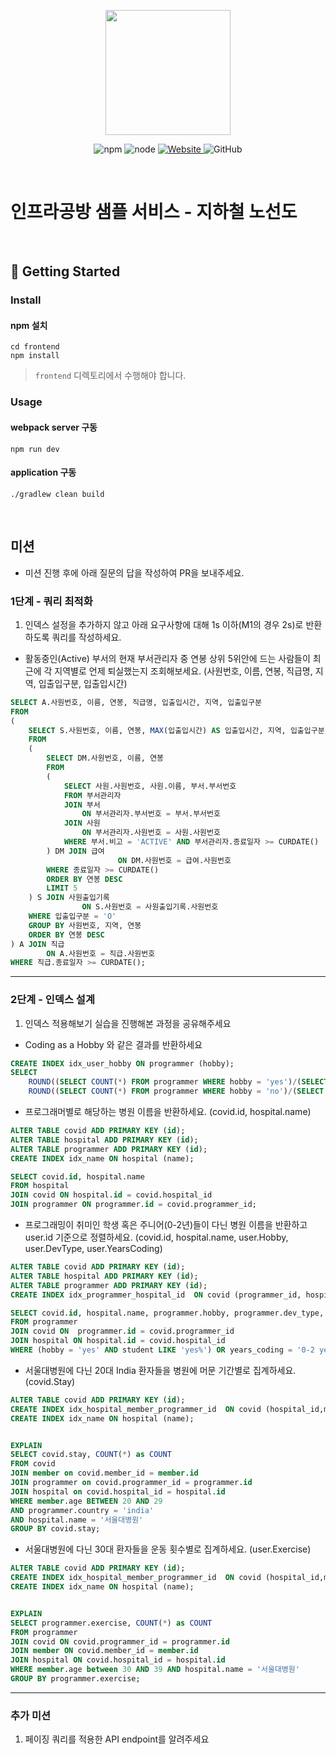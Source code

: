 <p align="center">
    <img width="200px;" src="https://raw.githubusercontent.com/woowacourse/atdd-subway-admin-frontend/master/images/main_logo.png"/>
</p>
<p align="center">
  <img alt="npm" src="https://img.shields.io/badge/npm-%3E%3D%205.5.0-blue">
  <img alt="node" src="https://img.shields.io/badge/node-%3E%3D%209.3.0-blue">
  <a href="https://edu.nextstep.camp/c/R89PYi5H" alt="nextstep atdd">
    <img alt="Website" src="https://img.shields.io/website?url=https%3A%2F%2Fedu.nextstep.camp%2Fc%2FR89PYi5H">
  </a>
  <img alt="GitHub" src="https://img.shields.io/github/license/next-step/atdd-subway-service">
</p>

<br>

# 인프라공방 샘플 서비스 - 지하철 노선도

<br>

## 🚀 Getting Started

### Install
#### npm 설치
```
cd frontend
npm install
```
> `frontend` 디렉토리에서 수행해야 합니다.

### Usage
#### webpack server 구동
```
npm run dev
```
#### application 구동
```
./gradlew clean build
```
<br>

## 미션

* 미션 진행 후에 아래 질문의 답을 작성하여 PR을 보내주세요.

### 1단계 - 쿼리 최적화

1. 인덱스 설정을 추가하지 않고 아래 요구사항에 대해 1s 이하(M1의 경우 2s)로 반환하도록 쿼리를 작성하세요.

- 활동중인(Active) 부서의 현재 부서관리자 중 연봉 상위 5위안에 드는 사람들이 최근에 각 지역별로 언제 퇴실했는지 조회해보세요. (사원번호, 이름, 연봉, 직급명, 지역, 입출입구분, 입출입시간)

``` sql
SELECT A.사원번호, 이름, 연봉, 직급명, 입출입시간, 지역, 입출입구분
FROM
(
	SELECT S.사원번호, 이름, 연봉, MAX(입출입시간) AS 입출입시간, 지역, 입출입구분
	FROM 
	(
		SELECT DM.사원번호, 이름, 연봉
		FROM 
		(
			SELECT 사원.사원번호, 사원.이름, 부서.부서번호
			FROM 부서관리자 
			JOIN 부서 
			    ON 부서관리자.부서번호 = 부서.부서번호
			JOIN 사원 
			    ON 부서관리자.사원번호 = 사원.사원번호
			WHERE 부서.비고 = 'ACTIVE' AND 부서관리자.종료일자 >= CURDATE()
		) DM JOIN 급여 
                        ON DM.사원번호 = 급여.사원번호
		WHERE 종료일자 >= CURDATE() 
		ORDER BY 연봉 DESC 
		LIMIT 5
	) S JOIN 사원출입기록 
                ON S.사원번호 = 사원출입기록.사원번호
	WHERE 입출입구분 = 'O'
	GROUP BY 사원번호, 지역, 연봉
	ORDER BY 연봉 DESC
) A JOIN 직급 
        ON A.사원번호 = 직급.사원번호
WHERE 직급.종료일자 >= CURDATE();

```

---

### 2단계 - 인덱스 설계

1. 인덱스 적용해보기 실습을 진행해본 과정을 공유해주세요

-  Coding as a Hobby 와 같은 결과를 반환하세요

``` sql
CREATE INDEX idx_user_hobby ON programmer (hobby); 
SELECT 
	ROUND((SELECT COUNT(*) FROM programmer WHERE hobby = 'yes')/(SELECT COUNT(*) FROM programmer) * 100 ,1) AS 'YES', 
	ROUND((SELECT COUNT(*) FROM programmer WHERE hobby = 'no')/(SELECT COUNT(*) FROM programmer) * 100, 1) AS 'NO';
```

- 프로그래머별로 해당하는 병원 이름을 반환하세요. (covid.id, hospital.name)
``` sql
ALTER TABLE covid ADD PRIMARY KEY (id);
ALTER TABLE hospital ADD PRIMARY KEY (id);
ALTER TABLE programmer ADD PRIMARY KEY (id);
CREATE INDEX idx_name ON hospital (name);

SELECT covid.id, hospital.name
FROM hospital
JOIN covid ON hospital.id = covid.hospital_id
JOIN programmer ON programmer.id = covid.programmer_id;
```

- 프로그래밍이 취미인 학생 혹은 주니어(0-2년)들이 다닌 병원 이름을 반환하고 user.id 기준으로 정렬하세요. (covid.id, hospital.name, user.Hobby, user.DevType, user.YearsCoding)
``` sql
ALTER TABLE covid ADD PRIMARY KEY (id);
ALTER TABLE hospital ADD PRIMARY KEY (id);
ALTER TABLE programmer ADD PRIMARY KEY (id);
CREATE INDEX idx_programmer_hospital_id  ON covid (programmer_id, hospital_id);

SELECT covid.id, hospital.name, programmer.hobby, programmer.dev_type, programmer.years_coding
FROM programmer
JOIN covid ON  programmer.id = covid.programmer_id
JOIN hospital ON hospital.id = covid.hospital_id
WHERE (hobby = 'yes' AND student LIKE 'yes%') OR years_coding = '0-2 years';
```

- 서울대병원에 다닌 20대 India 환자들을 병원에 머문 기간별로 집계하세요. (covid.Stay)
``` sql
ALTER TABLE covid ADD PRIMARY KEY (id);
CREATE INDEX idx_hospital_member_programmer_id  ON covid (hospital_id,member_id,programmer_id); 
CREATE INDEX idx_name ON hospital (name);


EXPLAIN
SELECT covid.stay, COUNT(*) as COUNT
FROM covid
JOIN member on covid.member_id = member.id
JOIN programmer on covid.programmer_id = programmer.id
JOIN hospital on covid.hospital_id = hospital.id
WHERE member.age BETWEEN 20 AND 29
AND programmer.country = 'india'
AND hospital.name = '서울대병원'
GROUP BY covid.stay;
```

- 서울대병원에 다닌 30대 환자들을 운동 횟수별로 집계하세요. (user.Exercise)
``` sql
ALTER TABLE covid ADD PRIMARY KEY (id);
CREATE INDEX idx_hospital_member_programmer_id  ON covid (hospital_id,member_id,programmer_id); 
CREATE INDEX idx_name ON hospital (name);


EXPLAIN
SELECT programmer.exercise, COUNT(*) as COUNT
FROM programmer
JOIN covid ON covid.programmer_id = programmer.id
JOIN member ON covid.member_id = member.id
JOIN hospital ON covid.hospital_id = hospital.id
WHERE member.age between 30 AND 39 AND hospital.name = '서울대병원'
GROUP BY programmer.exercise;
```
---

### 추가 미션

1. 페이징 쿼리를 적용한 API endpoint를 알려주세요
